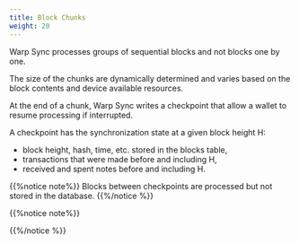 ```yaml
---
title: Block Chunks
weight: 20
---
```


Warp Sync processes groups of sequential blocks and not blocks one by one.

The size of the chunks are dynamically determined and varies based on the block
contents and device available resources.

At the end of a chunk, Warp Sync writes a checkpoint that allow a wallet
to resume processing if interrupted.

A checkpoint has the synchronization state at a given block height H:

- block height, hash, time, etc. stored in the blocks table,
- transactions that were made before and including H,
- received and spent notes before and including H.

{{%notice note%}}
Blocks between checkpoints are processed but not stored in the database.
{{%/notice %}}

{{%notice note%}}

{{%/notice %}}
